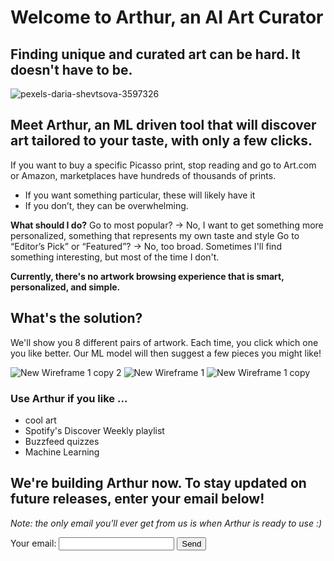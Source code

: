 # Welcome to Arthur, an AI Art Curator

## Finding unique and curated art can be hard. It doesn't have to be. 

![pexels-daria-shevtsova-3597326](https://user-images.githubusercontent.com/24867764/96948211-f18c7d00-1499-11eb-9027-9fed21ab8711.jpg)

## Meet Arthur, an ML driven tool that will discover art tailored to your taste, with only a few clicks.

If you want to buy a specific Picasso print, stop reading and go to Art.com or Amazon, marketplaces have hundreds of thousands of prints. 
- If you want something particular, these will likely have it
- If you don’t, they can be overwhelming. 

**What should I do?**
Go to most popular? → No, I want to get something more personalized, something that represents my own taste and style
Go to “Editor’s Pick” or “Featured”? → No, too broad. Sometimes I'll find something interesting, but most of the time I don't.


**Currently, there's no artwork browsing experience that is smart, personalized, and simple.**

## What's the solution? 
We'll show you 8 different pairs of artwork. Each time, you click which one you like better. Our ML model will then suggest a few pieces you might like!

![New Wireframe 1 copy 2](https://user-images.githubusercontent.com/24867764/96949828-ab391d00-149d-11eb-8606-7a71d51e2d6b.png)
![New Wireframe 1](https://user-images.githubusercontent.com/24867764/96949946-f81cf380-149d-11eb-8820-21e06a16d3b2.png) ![New Wireframe 1 copy](https://user-images.githubusercontent.com/24867764/96949941-f5220300-149d-11eb-8e65-f4adbb350222.png) 

### Use Arthur if you like ...
- cool art
- Spotify's Discover Weekly playlist
- Buzzfeed quizzes
- Machine Learning


## We're building Arthur now. To stay updated on future releases, enter your email below!
_Note: the only email you'll ever get from us is when Arthur is ready to use :)_

<form action="https://formspree.io/f/myybwnqp" method="POST">
  <label>
    Your email:
    <input type="email" name="_replyto">
  <input type="submit" value="Send">
</form>



